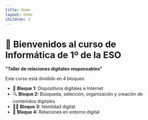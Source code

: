 ```yaml
---
title: Home
layout: home
children: 2
---
```


# 👋 Bienvenidos al curso de Informática de 1º de la ESO  
**"Taller de relaciones digitales responsables"**

Este curso está dividido en 4 bloques:

- 📱 **Bloque 1:** Dispositivos digitales e Internet  
- 🔍 **Bloque 2:** Búsqueda, selección, organización y creación de contenidos digitales  
- 🧑‍💻 **Bloque 3:** Identidad digital  
- 🤝 **Bloque 4:** Relaciones en entorno digital  

